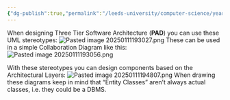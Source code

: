 ```yaml
---
{"dg-publish":true,"permalink":"/leeds-university/computer-science/year-2/software-eng-principles/revision/l12-designing-components/"}
---
```



When designing Three Tier Software Architecture (**PAD**) you can use these UML stereotypes:
![Pasted image 20250111193027.png](/img/user/Leeds%20University/Computer%20Science/Year%202/Software%20Eng%20Principles/Revision/images/Pasted%20image%2020250111193027.png)
These can be used in a simple Collaboration Diagram like this:
![Pasted image 20250111193056.png](/img/user/Leeds%20University/Computer%20Science/Year%202/Software%20Eng%20Principles/Revision/images/Pasted%20image%2020250111193056.png)

With these stereotypes you can design components based on the Architectural Layers:
![Pasted image 20250111194807.png](/img/user/Leeds%20University/Computer%20Science/Year%202/Software%20Eng%20Principles/Revision/images/Pasted%20image%2020250111194807.png)
When drawing these diagrams keep in mind that “Entity Classes” aren’t always actual classes, i.e. they could be a DBMS.